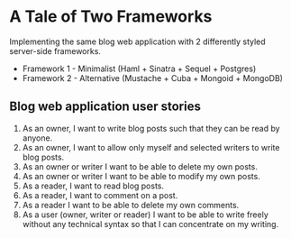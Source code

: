 # A Tale of Two Frameworks

Implementing the same blog web application with 2 differently styled server-side frameworks.

* Framework 1 - Minimalist (Haml + Sinatra + Sequel + Postgres)
* Framework 2 - Alternative (Mustache + Cuba + Mongoid + MongoDB)

## Blog web application user stories

1. As an owner, I want to write blog posts such that they can be read by anyone.
2. As an owner, I want to allow only myself and selected writers to write blog posts.
3. As an owner or writer I want to be able to delete my own posts.
4. As an owner or writer I want to be able to modify my own posts.
5. As a reader, I want to read blog posts.
6. As a reader, I want to comment on a post.
7. As a reader I want to be able to delete my own comments.
8. As a user (owner, writer or reader) I want to be able to write freely without any technical syntax so that I can concentrate on my writing.

